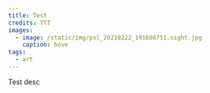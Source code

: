 ```yaml
---
title: Test
credits: TTT
images:
  - image: /static/img/pxl_20210222_191608751.night.jpg
    caption: bove
tags:
  - art
---
```

Test desc